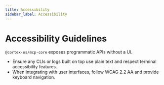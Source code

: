 ```yaml
---
title: Accessibility
sidebar_label: Accessibility
---
```


# Accessibility Guidelines

`@cortex-os/mcp-core` exposes programmatic APIs without a UI.

- Ensure any CLIs or logs built on top use plain text and respect terminal accessibility features.
- When integrating with user interfaces, follow WCAG 2.2 AA and provide keyboard navigation.
